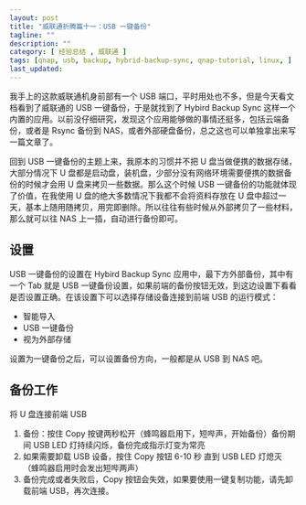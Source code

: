 ```yaml
---
layout: post
title: "威联通折腾篇十一：USB 一键备份"
tagline: ""
description: ""
category: [ 经验总结 , 威联通 ]
tags: [qnap, usb, backup, hybrid-backup-sync, qnap-tutorial, linux, ]
last_updated:
---
```


我手上的这款威联通机身前部有一个 USB 端口，平时用处也不多，但是今天看文档看到了威联通的 USB 一键备份，于是就找到了 Hybird Backup Sync 这样一个内置的应用。以前没仔细研究，发现这个应用能够做的事情还挺多，包括云端备份，或者是 Rsync 备份到 NAS，或者外部硬盘备份，总之这也可以单独拿出来写一篇文章了。

回到 USB 一键备份的主题上来，我原本的习惯并不把 U 盘当做便携的数据存储，大部分情况下 U 盘都是启动盘，装机盘，少部分没有网络环境需要便携的数据备份的时候才会用 U 盘来拷贝一些数据。那么这个时候 USB 一键备份的功能就体现了价值，在我使用 U 盘的绝大多数情况下我都不会将资料存放在 U 盘中超过一天，基本上随用随拷贝，用完即删除。所以往往有些时候从外部拷贝了一些材料，那么就可以往 NAS 上一插，自动进行备份即可。

## 设置
USB 一键备份的设置在 Hybird Backup Sync 应用中，最下方外部备份，其中有一个 Tab 就是 USB 一键备份设置，如果前端的备份按钮无效，到这边设置下看看是否设置正确。在该设置下可以选择存储设备连接到前端 USB 的运行模式：

- 智能导入
- USB 一键备份
- 视为外部存储

设置为一键备份之后，可以设置备份方向，一般都是从 USB 到 NAS 吧。

## 备份工作
将 U 盘连接前端 USB

1. 备份：按住 Copy 按键两秒松开（蜂鸣器启用下，短哔声，开始备份）备份期间 USB LED 灯持续闪烁，备份完成指示灯变为常亮
2. 如果需要卸载 USB 设备，按住 Copy 按钮 6-10 秒 直到 USB LED 灯熄灭（蜂鸣器启用时会发出短哔两声）
3. 备份完成或者失败后，Copy 按钮会失效，如果要使用一键复制功能，请先卸载前端 USB，再次连接。



